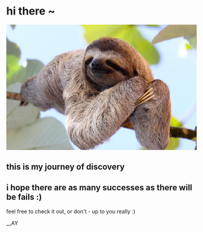 # hi there ~

![](images/perezoso.jpg)

## this is my journey of discovery

## i hope there are as many successes as there will be fails :)

feel free to check it out, or don't - up to you really :)

__AY
